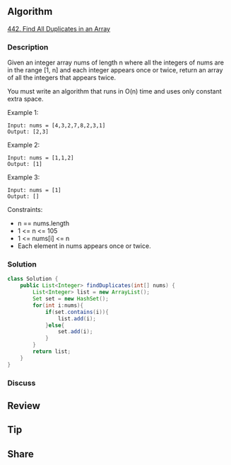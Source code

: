 ## Algorithm

[442. Find All Duplicates in an Array](https://leetcode.com/problems/find-all-duplicates-in-an-array/description/)

### Description

Given an integer array nums of length n where all the integers of nums are in the range [1, n] and each integer appears once or twice, return an array of all the integers that appears twice.

You must write an algorithm that runs in O(n) time and uses only constant extra space.


Example 1:

```
Input: nums = [4,3,2,7,8,2,3,1]
Output: [2,3]
```

Example 2:

```
Input: nums = [1,1,2]
Output: [1]
```

Example 3:

```
Input: nums = [1]
Output: []
```

Constraints:

- n == nums.length
- 1 <= n <= 105
- 1 <= nums[i] <= n
- Each element in nums appears once or twice.

### Solution

```java
class Solution {
    public List<Integer> findDuplicates(int[] nums) {
        List<Integer> list = new ArrayList();
        Set set = new HashSet();
        for(int i:nums){
            if(set.contains(i)){
                list.add(i);
            }else{
                set.add(i);
            }
        }
        return list;
    }
}
```

### Discuss

## Review


## Tip


## Share
